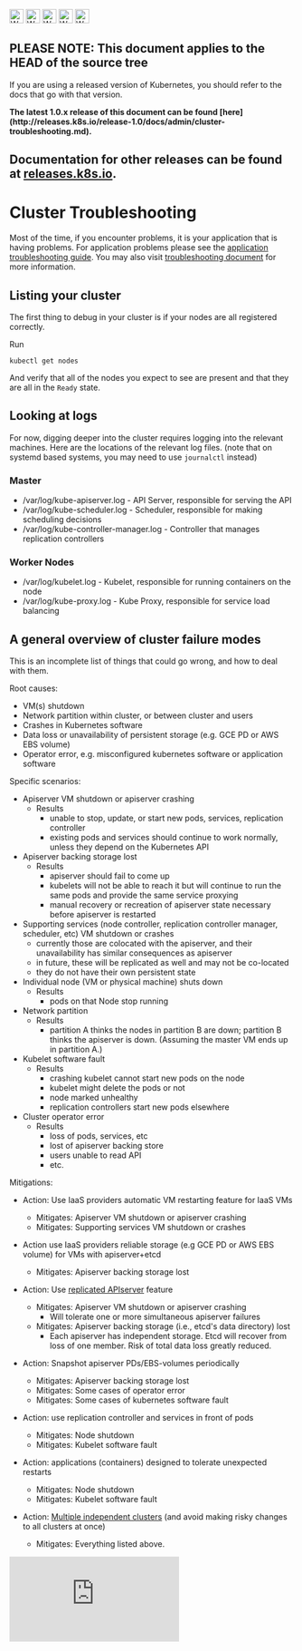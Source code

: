 <!-- BEGIN MUNGE: UNVERSIONED_WARNING -->

<!-- BEGIN STRIP_FOR_RELEASE -->

<img src="http://kubernetes.io/img/warning.png" alt="WARNING"
     width="25" height="25">
<img src="http://kubernetes.io/img/warning.png" alt="WARNING"
     width="25" height="25">
<img src="http://kubernetes.io/img/warning.png" alt="WARNING"
     width="25" height="25">
<img src="http://kubernetes.io/img/warning.png" alt="WARNING"
     width="25" height="25">
<img src="http://kubernetes.io/img/warning.png" alt="WARNING"
     width="25" height="25">

<h2>PLEASE NOTE: This document applies to the HEAD of the source tree</h2>

If you are using a released version of Kubernetes, you should
refer to the docs that go with that version.

<strong>
The latest 1.0.x release of this document can be found
[here](http://releases.k8s.io/release-1.0/docs/admin/cluster-troubleshooting.md).

Documentation for other releases can be found at
[releases.k8s.io](http://releases.k8s.io).
</strong>
--

<!-- END STRIP_FOR_RELEASE -->

<!-- END MUNGE: UNVERSIONED_WARNING -->
# Cluster Troubleshooting
Most of the time, if you encounter problems, it is your application that is having problems.  For application
problems please see the [application troubleshooting guide](../user-guide/application-troubleshooting.md). You may also visit [troubleshooting document](../troubleshooting.md) for more information. 

## Listing your cluster
The first thing to debug in your cluster is if your nodes are all registered correctly.

Run
```
kubectl get nodes
```

And verify that all of the nodes you expect to see are present and that they are all in the ```Ready``` state.

## Looking at logs
For now, digging deeper into the cluster requires logging into the relevant machines.  Here are the locations
of the relevant log files.  (note that on systemd based systems, you may need to use ```journalctl``` instead)

### Master
   * /var/log/kube-apiserver.log - API Server, responsible for serving the API
   * /var/log/kube-scheduler.log - Scheduler, responsible for making scheduling decisions
   * /var/log/kube-controller-manager.log - Controller that manages replication controllers

### Worker Nodes
   * /var/log/kubelet.log - Kubelet, responsible for running containers on the node
   * /var/log/kube-proxy.log - Kube Proxy, responsible for service load balancing

## A general overview of cluster failure modes

This is an incomplete list of things that could go wrong, and how to deal with them.

Root causes:
  - VM(s) shutdown
  - Network partition within cluster, or between cluster and users
  - Crashes in Kubernetes software 
  - Data loss or unavailability of persistent storage (e.g. GCE PD or AWS EBS volume)
  - Operator error, e.g. misconfigured kubernetes software or application software

Specific scenarios:
  - Apiserver VM shutdown or apiserver crashing
    - Results
      - unable to stop, update, or start new pods, services, replication controller
      - existing pods and services should continue to work normally, unless they depend on the Kubernetes API
  - Apiserver backing storage lost
    - Results
      - apiserver should fail to come up
      - kubelets will not be able to reach it but will continue to run the same pods and provide the same service proxying
      - manual recovery or recreation of apiserver state necessary before apiserver is restarted
  - Supporting services (node controller, replication controller manager, scheduler, etc) VM shutdown or crashes
    - currently those are colocated with the apiserver, and their unavailability has similar consequences as apiserver
    - in future, these will be replicated as well and may not be co-located
    - they do not have their own persistent state
  - Individual node (VM or physical machine) shuts down
    - Results
      - pods on that Node stop running
  - Network partition
    - Results
      - partition A thinks the nodes in partition B are down; partition B thinks the apiserver is down. (Assuming the master VM ends up in partition A.)
  - Kubelet software fault
    - Results
      - crashing kubelet cannot start new pods on the node
      - kubelet might delete the pods or not
      - node marked unhealthy
      - replication controllers start new pods elsewhere
  - Cluster operator error
    - Results
      - loss of pods, services, etc
      - lost of apiserver backing store
      - users unable to read API
      - etc.

Mitigations:
- Action: Use IaaS providers automatic VM restarting feature for IaaS VMs
  - Mitigates: Apiserver VM shutdown or apiserver crashing
  - Mitigates: Supporting services VM shutdown or crashes

- Action use IaaS providers reliable storage (e.g GCE PD or AWS EBS volume) for VMs with apiserver+etcd
  - Mitigates: Apiserver backing storage lost

- Action: Use [replicated APIserver](high-availability.md) feature
  - Mitigates: Apiserver VM shutdown or apiserver crashing
    - Will tolerate one or more simultaneous apiserver failures
  - Mitigates: Apiserver backing storage (i.e., etcd's data directory) lost
    - Each apiserver has independent storage.  Etcd will recover from loss of one member.  Risk of total data loss greatly reduced.

- Action: Snapshot apiserver PDs/EBS-volumes periodically
  - Mitigates: Apiserver backing storage lost
  - Mitigates: Some cases of operator error
  - Mitigates: Some cases of kubernetes software fault

- Action: use replication controller and services in front of pods
  - Mitigates: Node shutdown
  - Mitigates: Kubelet software fault

- Action: applications (containers) designed to tolerate unexpected restarts
  - Mitigates: Node shutdown
  - Mitigates: Kubelet software fault

- Action: [Multiple independent clusters](multi-cluster.md) (and avoid making risky changes to all clusters at once)
  - Mitigates: Everything listed above.


<!-- BEGIN MUNGE: GENERATED_ANALYTICS -->
[![Analytics](https://kubernetes-site.appspot.com/UA-36037335-10/GitHub/docs/admin/cluster-troubleshooting.md?pixel)]()
<!-- END MUNGE: GENERATED_ANALYTICS -->

